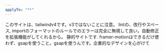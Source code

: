 ```yaml
---
applyTo: "**"
---
```


このサイトは、tailwindv4です。v3ではないことに注意。
lintの、改行やスペース, importのフォーマットのルールでのエラーは完全に無視して良い。自動修正を拡張機能がしてくれるから。
静的サイトです.
framer-motionはできるだけ使わず、gsapを使うこと。gsapを使うんです。企業的なデザインを心がけて
